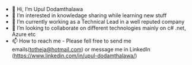 - 👋 Hi, I’m Upul Dodamthalawa
- 👀 I’m interested in knowledage sharing while learning new stuff
- 🌱 I’m currently working as a Technical Lead in a well reputed company
- 💞️ I’m looking to collaborate on different technologies mainly on c# .net, Azure etc
- 📫 How to reach me - Please fell free to send me emails(totheja@hotmail.com) or message me in LinkedIn (https://www.linkedin.com/in/upul-dodamthalawa/)

<!---
UpulDodamthalawa/UpulDodamthalawa is a ✨ special ✨ repository because its `README.md` (this file) appears on your GitHub profile.
You can click the Preview link to take a look at your changes.
--->
